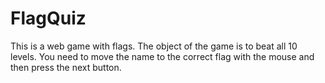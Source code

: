 # FlagQuiz

This is a web game with flags. The object of the game is to beat all 10 levels. You need to move the name to the correct flag with the mouse and then press the next button.
